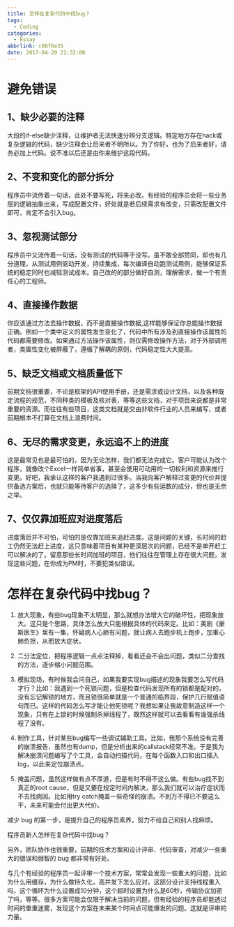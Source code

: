 ```yaml
---
title: 怎样在复杂代码中找bug？
tags:
  - Coding
categories:
  - Essay
abbrlink: c86f0e35
date: 2017-04-20 22:32:00
---
```

# 避免错误

## 1、缺少必要的注释

大段的if-else缺少注释，让维护者无法快速分辨分支逻辑。特定地方存在hack或复杂逻辑的代码，缺少注释会让后来者不明所以。为了你好，也为了后来者好，请务必加上代码。说不准以后还是由你来维护这段代码。

## 2、不变和变化的部分拆分

程序员中流传着一句话，此处不要写死，将来必改。有经验的程序员会将一些业务层的逻辑抽象出来，写成配置文件，好处就是若后续需求有改变，只需改配置文件即可，肯定不会引入bug。

## 3、忽视测试部分

程序员中又流传着一句话，没有测试的代码等于没写。虽不敢全部赞同，却也有几分道理。从测试用例驱动开发，持续集成，每次编译自动跑测试用例，能够保证系统的稳定同时也减轻测试成本。自己改的的部分做好自测，理解需求，做一个有责任心的工程师。

## 4、直接操作数据

你应该通过方法去操作数据，而不是直接操作数据,这样能够保证你总能操作数据正确。例如一个类中定义的属性发生变化了，代码中所有涉及到直接操作该属性的代码都需要修改。如果通过方法操作该属性，则仅需修改操作方法，对于外部调用者，类属性变化被屏蔽了，遵循了解耦的原则，代码稳定性大大提高。

## 5、缺乏文档或文档质量低下

前期文档很重要，不论是框架的API使用手册，还是需求或设计文档，以及各种既定流程的规范，不同种类的模板及核对表，等等这些文档，对于项目来说都是非常重要的资源。而往往有些项目，这类文档就是交由非软件行业的人员来编写，或者前期根本不打算在文档上浪费时间。

## 6、无尽的需求变更，永远追不上的进度

这是最常见也是最可怕的，因为无论怎样，我们都无法完成它。客户可能认为改个程序，就像改个Excel一样简单省事，甚至会使用可动用的一切权利和资源来推行变更。好吧，我承认这样的客户我遇到过很多。当我向客户解释过变更的代价并提供备选方案后，也就只能等待客户的选择了，这多少有些运数的成分，但也是无奈之举。

## 7、仅仅靠加班应对进度落后

进度落后并不可怕，可怕的是仅靠加班来追赶进度。这是问题的关键，长时间的赶工仍然无法赶上进度，这只意味着项目有某种更深层次的问题，已经不是单开赶工可以解决的了。留意那些长时间加班的项目，他们往往在管理上存在很大问题，发现这些问题，在你成为PM时，不要犯类似错误。

# 怎样在复杂代码中找bug？

1. 放大现象，有些bug现象不太明显，那么就想办法增大它的破坏性，把现象放大。这只是个思路，具体怎么放大只能根据具体的代码来定。比如：美剧《豪斯医生》里有一集，怀疑病人心肺有问题，就让病人去跑步机上跑步，加重心肺负担，从而放大症状。

2. 二分法定位，把程序逻辑一点点注释掉，看看还会不会出问题，类似二分查找的方法，逐步缩小问题范围。

3. 模拟现场，有时候我会问自己，如果我要实现bug描述的现象我要怎么写代码才行？比如：我遇到一个死锁问题，但是检查代码发现所有的锁都是配对的，没有忘记解锁的地方，而且锁很简单就是一个普通的临界段，保护几行赋值语句而已。这样的代码怎么写才能让他死锁呢？我想如果让我故意制造这样一个现象，只有在上锁的时候强制杀掉线程了，既然这样就可以去看看有谁强杀线程了没有。

4. 制作工具，针对某些bug编写一些调试辅助工具。比如，我那个系统没有完善的崩溃报告，虽然也有dump，但是分析出来的callstack经常不准。于是我为解决崩溃问题编写了个工具，会自动扫描代码，在每个函数入口和出口插入log，以此来定位崩溃点。

5. 掩盖问题，虽然这样做有点不厚道，但是有时不得不这么做。有些bug找不到真正的root cause，但是又要在规定时间内解决，那么我们就可以治疗症状而不去找病因。比如用try catch掩盖一些奇怪的崩溃。不到万不得已不要这么干，未来可能会付出更大代价。

减少 bug 的第一步，是提升自己的程序员素养，努力不给自己和别人找麻烦。

程序员新人怎样在复杂代码中找bug？

另外，团队协作也很重要，前期的技术方案和设计评审、代码审查，对减少一些重大的错误和弱智的 bug 都非常有好处。

与几个有经验的程序员一起评审一个技术方案，常常会发现一些重大的问题，比如为什么用缓存，为什么做持久化，高并发下怎么应对，这部分设计支持线程重入吗，这个循环为什么设置成10分钟，这个超时设置为什么是60秒，传输协议加密了吗，等等。很多方案可能会仅限于解决当前的问题，但有经验的程序员却能透过时间的重重迷雾，发现这个方案在未来某个时间点可能爆发的问题。这就是评审的力量。